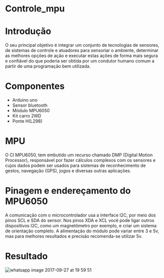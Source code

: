 # Controle_mpu

# Introdução

O seu principal objetivo é integrar um conjunto de tecnologias de sensores, de sistemas de controle e atuadores para sensoriar o ambiente, determinar as melhores opções de ação e executar estas ações de forma mais segura e confiável do que poderia ser obtida por um condutor humano comum a partir de uma programação bem utilizada.

 # Componentes
 
 - Arduino uno
 - Sensor bluetooth
 - Módulo MPU6050
 - Kit carro 2WD
 - Ponte H(L298)

 # MPU
 O CI MPU6050, tem embutido um recurso chamado DMP (Digital Motion Processor), responsável por fazer cálculos complexos com os sensores e cujos dados podem ser usados para sistemas de reconhecimento de gestos, navegação (GPS), jogos e diversas outras aplicações.
 
 # Pinagem e endereçamento do MPU6050
 
 
 
 A comunicação com o microcontrolador usa a interface I2C, por meio dos pinos SCL e SDA do sensor. Nos pinos XDA e XCL você pode ligar outros dispositivos I2C, como um magnetômetro por exemplo, e criar um sistema de orientação completo. A alimentação do módulo pode variar entre 3 e 5v, mas para melhores resultados e precisão recomenda-se utilizar 5v.
 
 # Resultado
 ![whatsapp image 2017-09-27 at 19 59 51](https://user-images.githubusercontent.com/32276018/30942055-f1853cc4-a3be-11e7-889b-7f6803a3b4a6.jpeg)
